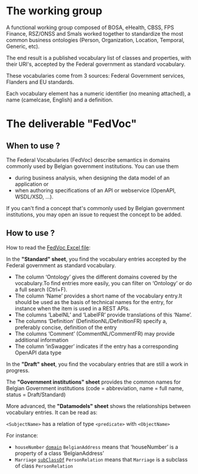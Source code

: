 # The working group
A functional working group composed of BOSA, eHealth, CBSS, FPS Finance, RSZ/ONSS and Smals worked together to standardize the most common business ontologies (Person, Organization, Location, Temporal, Generic, etc). 

The end result is a published vocabulary list of classes and properties, with their URI's, accepted by the Federal government as standard vocabulary. 

These vocabularies come from 3 sources: Federal Government services, Flanders and EU standards. 

Each vocabulary element has a numeric identifier (no meaning attached), a name (camelcase, English) and a definition.

# The deliverable "FedVoc"

## When to use ?
The Federal Vocabularies (FedVoc) describe semantics in domains commonly used by Belgian government institutions. You can use them 
- during business analysis, when designing the data model of an application or 
- when authoring specifications of an API or webservice (OpenAPI, WSDL/XSD, ...).

If you can't find a concept that's commonly used by Belgian government institutions, you may open an issue to request the concept to be added.

## How to use ?
How to read the [FedVoc Excel file](https://github.com/belgif/fedvoc/raw/master/FederalServicePlatform-Vocabularies.xlsx):

In the **"Standard" sheet**, you find the vocabulary entries accepted by the Federal government as standard vocabulary. 
-	The column ‘Ontology’ gives the different domains covered by the vocabulary.To find entries more easily, you can filter on ‘Ontology’ or do a full search (Ctrl+F).
- The column ‘Name’ provides a short name of the vocabulary entry.It should be used as the basis of technical names for the entry, for instance when the item is used in a REST APIs. 
-	The columns ‘LabelNL’ and ‘LabelFR’ provide translations of this ‘Name’.
-	The columns ‘Definition’ (DefinitionNL/DefinitionFR) specify a, preferably concise, definition of the entry 
-	The columns ‘Comment’ (CommentNL/CommentFR) may provide additional information
-	The column ‘inSwagger’ indicates if the entry has a corresponding OpenAPI data type

In the **"Draft" sheet**, you find the vocabulary entries that are still a work in progress.

The **"Government institutions" sheet** provides the common names for Belgian Government institutions (code = abbreviation, name = full name, status = Draft/Standard)

More advanced, the **"Datamodels" sheet** shows the relationships between vocabulary entries. It can be read as:

`<SubjectName>` has a relation of type `<predicate>` with `<ObjectName>`

For instance:
* `houseNumber` [`domain`](https://www.w3.org/TR/rdf-schema/#ch_domain) `BelgianAddress` means that ‘houseNumber’ is a property of a class ‘BelgianAddress’
* `Marriage` [`subClassOf`](https://www.w3.org/TR/rdf-schema/#ch_subclassof) `PersonRelation` means that `Marriage` is a subclass of class `PersonRelation`
